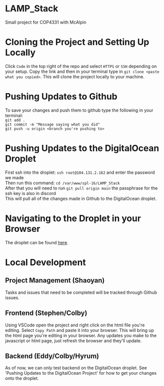 # LAMP_Stack
Small project for COP4331 with McAlpin

# Cloning the Project and Setting Up Locally
Click `Code` in the top right of the repo and select `HTTPS` or `SSH` depending on your setup.  Copy the link and then in your terminal type in `git clone <paste what you copied>`.  This will clone the project locally to your machine.

# Pushing Updates to Github
To save your changes and push them to github type the following in your terminal:  
`git add .`  
`git commit -m "Message saying what you did"`  
`git push -u origin <branch you're pushing to>`  

# Pushing Updates to the DigitalOcean Droplet
First ssh into the droplet: `ssh root@104.131.2.162` and enter the password we made  
Then run this command: `cd /var/www/spl-16/LAMP_Stack`  
After that you will need to run `git pull origin main` the passphrase for the ssh key is also in discord  
This will pull all of the changes made in Github to the DigitalOcean droplet.

# Navigating to the Droplet in your Browser
The droplet can be found <a href="http://www.spl-16.xyz" target="_blank">here</a>.

# Local Development
## Project Management (Shaoyan)
Tasks and issues that need to be completed will be tracked through Github issues.

## Frontend (Stephen/Colby)
Using VSCode open the project and right click on the html file you're editing.  Select `Copy Path` and paste it into your browser.  This will bring up the html page you're editing in your browser.  Any updates you make to the javascript or html page, just refresh the browser and they'll update.

## Backend (Eddy/Colby/Hyrum)
As of now, we can only test backend on the DigitalOcean droplet.  See 'Pushing Updates to the DigitalOcean Project' for how to get your changes onto the droplet.